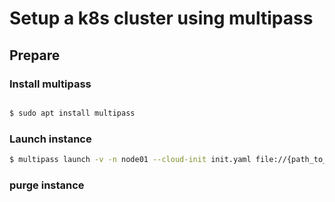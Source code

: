 # Setup a k8s cluster using multipass

## Prepare

### Install multipass

```bash

$ sudo apt install multipass

```

### Launch instance

```bash
$ multipass launch -v -n node01 --cloud-init init.yaml file://{path_to_image}
```

### purge instance